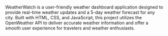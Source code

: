 WeatherWatch is a user-friendly weather dashboard application designed to provide real-time weather updates and a 5-day weather forecast for any city. Built with HTML, CSS, and JavaScript, this project utilizes the OpenWeather API to deliver accurate weather information and offer a smooth user experience for travelers and weather enthusiasts.
